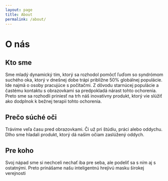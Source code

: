 ```yaml
---
layout: page
title: About
permalink: /about/
---
```


# O nás

## Kto sme
Sme mladý dynamický tím, ktorý sa rozhodol pomôcť ľuďom so syndrómom suchého oka, ktorý v dnešnej dobe trápi približne 50% globálnej populácie. Ide najmä o osoby pracujúce s počítačmi. Z dôvodu starnúcej populácie a častému kontaktu s obrazovkami sa predpokladá nárast tohto ochorenia. Preto sme sa rozhodli priniesť na trh náš inovatívny produkt, ktorý vie slúžiť ako dodplnok k bežnej terapii tohto ochorenia.

## Prečo súché oči
Trávime veľa času pred obrazovkami. Či už pri štúdiu, práci alebo oddychu. Dlho sme hladali produkt, ktorý dá našim očiam zaslúžený oddych.

## Pre koho
Svoj nápad sme si nechceli nechať iba pre seba, ale podeliť sa s ním aj s ostatnými. Preto prinášame našu inteligentnú hrejivú masku širokej verejnosti